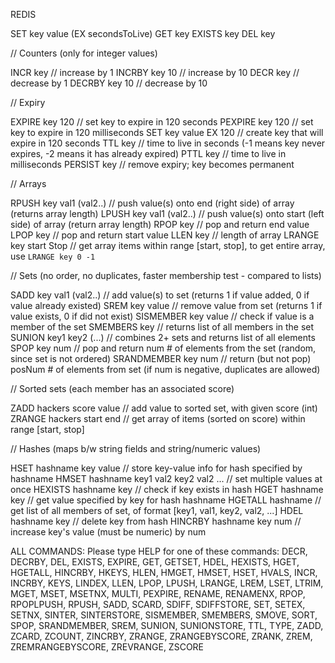 REDIS

SET key value (EX secondsToLive)
GET key
EXISTS key
DEL key


// Counters (only for integer values)

INCR key                // increase by 1
INCRBY key 10           // increase by 10
DECR key                // decrease by 1
DECRBY key 10           // decrease by 10


// Expiry

EXPIRE key 120          // set key to expire in 120 seconds
PEXPIRE key 120         // set key to expire in 120 milliseconds
SET key value EX 120    // create key that will expire in 120 seconds
TTL key                 // time to live in seconds (-1 means key never expires, -2 means it has already expired)
PTTL key                // time to live in milliseconds
PERSIST key             // remove expiry; key becomes permanent


// Arrays

RPUSH key val1 (val2..) // push value(s) onto end (right side) of array (returns array length)
LPUSH key val1 (val2..) // push value(s) onto start (left side) of array (return array length)
RPOP key                // pop and return end value
LPOP key                // pop and return start value
LLEN key                // length of array
LRANGE key start Stop   // get array items within range [start, stop], to get entire array, use `LRANGE key 0 -1`


// Sets (no order, no duplicates, faster membership test - compared to lists)

SADD key val1 (val2..)  // add value(s) to set (returns 1 if value added, 0 if value already existed)
SREM key value          // remove value from set (returns 1 if value exists, 0 if did not exist)
SISMEMBER key value     // check if value is a member of the set
SMEMBERS key            // returns list of all members in the set
SUNION key1 key2 (...)  // combines 2+ sets and returns list of all elements
SPOP key num            // pop and return num # of elements from the set (random, since set is not ordered)
SRANDMEMBER key num     // return (but not pop) posNum # of elements from set (if num is negative, duplicates are allowed)


// Sorted sets (each member has an associated score)

ZADD hackers score value // add value to sorted set, with given score (int)
ZRANGE hackers start end // get array of items (sorted on score) within range [start, stop]


// Hashes (maps b/w string fields and string/numeric values)

HSET hashname key value  // store key-value info for hash specified by hashname
HMSET hashname key1 val2 key2 val2 ...  // set multiple values at once
HEXISTS hashname key     // check if key exists in hash
HGET hashname key        // get value specified by key for hash hashname
HGETALL hashname         // get list of all members of set, of format [key1, val1, key2, val2, ...]
HDEL hashname key        // delete key from hash
HINCRBY hashname key num // increase key's value (must be numeric) by num








ALL COMMANDS:
Please type HELP for one of these commands: DECR, DECRBY, DEL, EXISTS, EXPIRE, GET, GETSET, HDEL, HEXISTS, HGET, HGETALL, HINCRBY, HKEYS, HLEN, HMGET, HMSET, HSET, HVALS, INCR, INCRBY, KEYS, LINDEX, LLEN, LPOP, LPUSH, LRANGE, LREM, LSET, LTRIM, MGET, MSET, MSETNX, MULTI, PEXPIRE, RENAME, RENAMENX, RPOP, RPOPLPUSH, RPUSH, SADD, SCARD, SDIFF, SDIFFSTORE, SET, SETEX, SETNX, SINTER, SINTERSTORE, SISMEMBER, SMEMBERS, SMOVE, SORT, SPOP, SRANDMEMBER, SREM, SUNION, SUNIONSTORE, TTL, TYPE, ZADD, ZCARD, ZCOUNT, ZINCRBY, ZRANGE, ZRANGEBYSCORE, ZRANK, ZREM, ZREMRANGEBYSCORE, ZREVRANGE, ZSCORE
